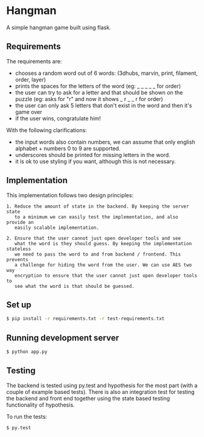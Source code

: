 # Hangman

A simple hangman game built using flask.

## Requirements

The requirements are:

 - chooses a random word out of 6 words: (3dhubs, marvin, print, filament, order, layer)
 - prints the spaces for the letters of the word (eg: ​_ _ _​ _ _ for order)
 - the user can try to ask for a letter and that should be shown on the puzzle (eg: asks for "r" and now it shows ​_ r _​ _ r for order)
 - the user can only ask 5 letters that don't exist in the word and then it's game over
 - if the user wins, congratulate him!

With the following clarifications:

 - the input words also contain numbers, we can assume that only english alphabet + numbers 0 to 9 are supported.
 - underscores should be printed for missing letters in the word.
 - it is ok to use styling if you want, although this is not necessary.

## Implementation

This implementation follows two design principles:

    1. Reduce the amount of state in the backend. By keeping the server state
       to a minimum we can easily test the implementation, and also provide an
       easily scalable implementation.

    2. Ensure that the user cannot just open developer tools and see
       what the word is they should guess. By keeping the implementation stateless
       we need to pass the word to and from backend / frontend. This prevents
       a challenge for hiding the word from the user. We can use AES two way
       encryption to ensure that the user cannot just open developer tools to
       see what the word is that should be guessed.

## Set up

```bash
$ pip install -r requirements.txt -r test-requirements.txt
```

## Running development server

```bash
$ python app.py
```

## Testing

The backend is tested using py.test and hypothesis for the most part (with a couple of example
based tests). There is also an integration test for testing the backend and front end
together using the state based testing functionality of hypothesis.

To run the tests:

```bash
$ py.test
```

